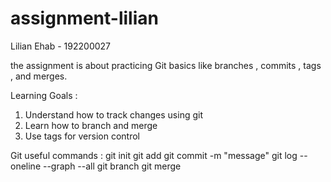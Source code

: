# assignment-lilian
Lilian Ehab - 192200027

the assignment is about practicing Git basics like branches , commits , tags , and merges.

Learning Goals : 
1. Understand how to track changes using git 
2. Learn how to branch and merge
3. Use tags for version control 

Git useful commands :
git init 
git add 
git commit -m "message"
git log --oneline --graph --all
git branch 
git merge 
